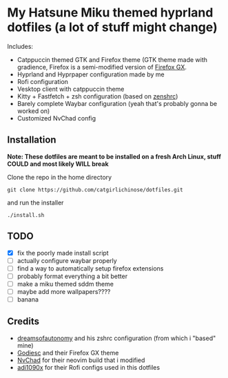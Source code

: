 # My Hatsune Miku themed hyprland dotfiles (a lot of stuff might change)

Includes:
- Catppuccin themed GTK and Firefox theme (GTK theme made with gradience, Firefox is a semi-modified version of [Firefox GX](https://github.com/Godiesc/firefox-gx).
- Hyprland and Hyprpaper configuration made by me
- Rofi configuration
- Vesktop client with catppuccin theme
- Kitty + Fastfetch + zsh configuration (based on [zenshrc](https://github.com/dreamsofautonomy/zensh/blob/))
- Barely complete Waybar configuration (yeah that's probably gonna be worked on)
- Customized NvChad config

## Installation

**Note: These dotfiles are meant to be installed on a fresh Arch Linux, stuff COULD and most likely WILL break**

Clone the repo in the home directory

    git clone https://github.com/catgirlichinose/dotfiles.git

and run the installer

    ./install.sh 
    
## TODO

- [x] fix the poorly made install script
- [ ] actually configure waybar properly
- [ ] find a way to automatically setup firefox extensions  
- [ ] probably format everything a bit better
- [ ] make a miku themed sddm theme
- [ ] maybe add more wallpapers????
- [ ] banana

## Credits
- [dreamsofautonomy](https://github.com/dreamsofautonomy) and his zshrc configuration (from which i "based" mine)
- [Godiesc](https://github.com/godiesc) and their Firefox GX theme
- [NvChad](https://github.com/NvChad) for their neovim build that i modified
- [adi1090x](https://github.com/adi1090x) for their Rofi configs used in this dotfiles
